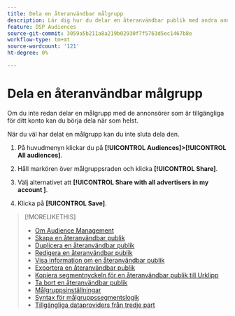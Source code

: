 ```yaml
---
title: Dela en återanvändbar målgrupp
description: Lär dig hur du delar en återanvändbar publik med andra annonsörer som är tillgängliga för ditt konto.
feature: DSP Audiences
source-git-commit: 3059a5b211a8a219b02930f7f5763d5ec1467b8e
workflow-type: tm+mt
source-wordcount: '121'
ht-degree: 0%

---
```


# Dela en återanvändbar målgrupp

Om du inte redan delar en målgrupp med de annonsörer som är tillgängliga för ditt konto kan du börja dela när som helst.

När du väl har delat en målgrupp kan du inte sluta dela den.

1. På huvudmenyn klickar du på **[!UICONTROL Audiences]>[!UICONTROL All audiences]**.

1. Håll markören över målgruppsraden och klicka **[!UICONTROL Share]**.

1. Välj alternativet att **[!UICONTROL Share with all advertisers in my account ]**.

1. Klicka på **[!UICONTROL Save]**.

>[!MORELIKETHIS]
>
>* [Om Audience Management](audience-about.md)
>* [Skapa en återanvändbar publik](reusable-audience-create.md)
>* [Duplicera en återanvändbar publik](reusable-audience-duplicate.md)
>* [Redigera en återanvändbar publik](reusable-audience-edit.md)
>* [Visa information om en återanvändbar publik](reusable-audience-view-details.md)
>* [Exportera en återanvändbar publik](reusable-audience-export.md)
>* [Kopiera segmentnyckeln för en återanvändbar publik till Urklipp](reusable-audience-clipboard.md)
>* [Ta bort en återanvändbar publik](reusable-audience-delete.md)
>* [Målgruppsinställningar](audience-settings.md)
>* [Syntax för målgruppssegmentslogik](audience-segment-logic-syntax.md)
>* [Tillgängliga dataproviders från tredje part](third-party-data-providers.md)

